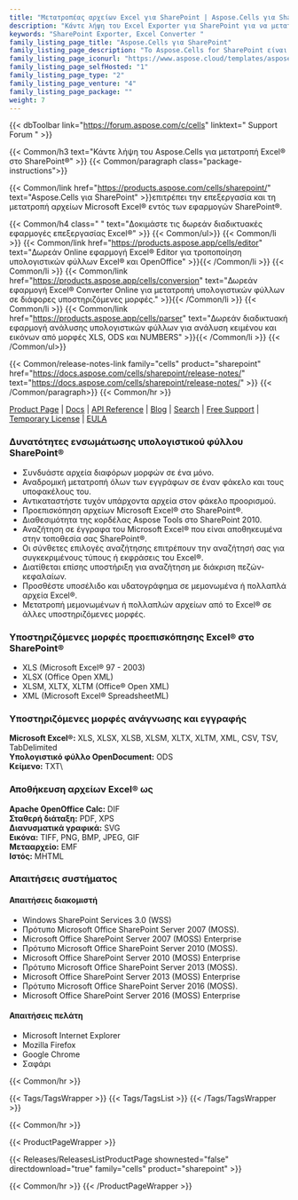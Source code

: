 ```yaml
---
title: "Μετατροπέας αρχείων Excel για SharePoint | Aspose.Cells για SharePoint"
description: "Κάντε λήψη του Excel Exporter για SharePoint για να μετατρέψετε υπολογιστικά φύλλα Excel σε περισσότερες από 8 μορφές αρχείων απευθείας από τη βιβλιοθήκη εγγράφων του SharePoint."
keywords: "SharePoint Exporter, Excel Converter "
family_listing_page_title: "Aspose.Cells για SharePoint"
family_listing_page_description: "Το Aspose.Cells for SharePoint είναι μια ευέλικτη εφαρμογή μετατροπής υπολογιστικών φύλλων Excel που μπορεί να μετατρέψει αρχεία Microsoft Excel μέσα από το Microsoft SharePoint. Υποστηρίζει πολλές μορφές εγγράφων που δεν περιλαμβάνονται στην υποστήριξη μορφών εγγενούς αρχείου του SharePoint."
family_listing_page_iconurl: "https://www.aspose.cloud/templates/aspose/App_Themes/V3/images/cells/272x272/aspose_cells-for-sharepoint.png"
family_listing_page_selfHosted: "1"
family_listing_page_type: "2"
family_listing_page_venture: "4"
family_listing_page_package: ""
weight: 7
---
```


{{< dbToolbar link="https://forum.aspose.com/c/cells" linktext=" Support Forum " >}}

{{< Common/h3 text="Κάντε λήψη του Aspose.Cells για μετατροπή Excel® στο SharePoint®"  >}}
{{< Common/paragraph class="package-instructions">}}

{{< Common/link href="https://products.aspose.com/cells/sharepoint/" text="Aspose.Cells για SharePoint"  >}}επιτρέπει την επεξεργασία και τη μετατροπή αρχείων Microsoft Excel® εντός των εφαρμογών SharePoint®.

{{< Common/h4 class=" " text="Δοκιμάστε τις δωρεάν διαδικτυακές εφαρμογές επεξεργασίας Excel®" >}}
{{< Common/ul>}}
{{< Common/li >}} 
{{< Common/link href="https://products.aspose.app/cells/editor" text="Δωρεάν Online εφαρμογή Excel® Editor για τροποποίηση υπολογιστικών φύλλων Excel® και OpenOffice"  >}}{{< /Common/li >}}
{{< Common/li >}} 
{{< Common/link href="https://products.aspose.app/cells/conversion" text="Δωρεάν εφαρμογή Excel® Converter Online για μετατροπή υπολογιστικών φύλλων σε διάφορες υποστηριζόμενες μορφές."  >}}{{< /Common/li >}}
{{< Common/li >}} 
{{< Common/link href="https://products.aspose.app/cells/parser" text="Δωρεάν διαδικτυακή εφαρμογή ανάλυσης υπολογιστικών φύλλων για ανάλυση κειμένου και εικόνων από μορφές XLS, ODS και NUMBERS"  >}}{{< /Common/li >}}
{{< /Common/ul>}}

{{< Common/release-notes-link family="cells" product="sharepoint" href="https://docs.aspose.com/cells/sharepoint/release-notes/" text="https://docs.aspose.com/cells/sharepoint/release-notes/"  >}}
{{< /Common/paragraph>}}
{{< Common/hr >}}

[Product Page](https://products.aspose.com/cells/sharepoint/) | [Docs](https://docs.aspose.com/cells/sharepoint/) | [API Reference](https://reference.aspose.com/cells/) | [Blog](https://blog.aspose.com/category/cells/) | [Search](https://search.aspose.com/) | [Free Support](https://forum.aspose.com/c/cells) | [Temporary License](https://purchase.aspose.com/temporary-license) | [EULA](https://about.aspose.com/legal/eula/)

### Δυνατότητες ενσωμάτωσης υπολογιστικού φύλλου SharePoint®

- Συνδυάστε αρχεία διαφόρων μορφών σε ένα μόνο.
- Αναδρομική μετατροπή όλων των εγγράφων σε έναν φάκελο και τους υποφακέλους του.
- Αντικαταστήστε τυχόν υπάρχοντα αρχεία στον φάκελο προορισμού.
- Προεπισκόπηση αρχείων Microsoft Excel® στο SharePoint®.
- Διαθεσιμότητα της κορδέλας Aspose Tools στο SharePoint 2010.
- Αναζήτηση σε έγγραφα του Microsoft Excel® που είναι αποθηκευμένα στην τοποθεσία σας SharePoint®.
- Οι σύνθετες επιλογές αναζήτησης επιτρέπουν την αναζήτησή σας για συγκεκριμένους τύπους ή εκφράσεις του Excel®.
- Διατίθεται επίσης υποστήριξη για αναζήτηση με διάκριση πεζών-κεφαλαίων.
- Προσθέστε υποσέλιδο και υδατογράφημα σε μεμονωμένα ή πολλαπλά αρχεία Excel®.
- Μετατροπή μεμονωμένων ή πολλαπλών αρχείων από το Excel® σε άλλες υποστηριζόμενες μορφές.

### Υποστηριζόμενες μορφές προεπισκόπησης Excel® στο SharePoint®

- XLS (Microsoft Excel® 97 - 2003)
- XLSX (Office Open XML)
- XLSM, XLTX, XLTM (Office® Open XML)
- XML (Microsoft Excel® SpreadsheetML)

### Υποστηριζόμενες μορφές ανάγνωσης και εγγραφής

**Microsoft Excel®:** XLS, XLSX, XLSB, XLSM, XLTX, XLTM, XML, CSV, TSV, TabDelimited\
**Υπολογιστικό φύλλο OpenDocument:** ODS\
**Κείμενο:** TXT\

### Αποθήκευση αρχείων Excel® ως

**Apache OpenOffice Calc:** DIF\
**Σταθερή διάταξη:** PDF, XPS\
**Διανυσματικά γραφικά:** SVG\
**Εικόνα:** TIFF, PNG, BMP, JPEG, GIF\
**Μετααρχείο:** EMF\
**Ιστός:** MHTML

### Απαιτήσεις συστήματος

#### Απαιτήσεις διακομιστή

- Windows SharePoint Services 3.0 (WSS)
- Πρότυπο Microsoft Office SharePoint Server 2007 (MOSS).
- Microsoft Office SharePoint Server 2007 (MOSS) Enterprise
- Πρότυπο Microsoft Office SharePoint Server 2010 (MOSS).
- Microsoft Office SharePoint Server 2010 (MOSS) Enterprise
- Πρότυπο Microsoft Office SharePoint Server 2013 (MOSS).
- Microsoft Office SharePoint Server 2013 (MOSS) Enterprise
- Πρότυπο Microsoft Office SharePoint Server 2016 (MOSS).
- Microsoft Office SharePoint Server 2016 (MOSS) Enterprise

#### Απαιτήσεις πελάτη

- Microsoft Internet Explorer
- Mozilla Firefox
- Google Chrome
- Σαφάρι

{{< Common/hr >}}

{{< Tags/TagsWrapper >}}
{{< Tags/TagsList >}}
{{< /Tags/TagsWrapper >}}

{{< Common/hr >}}

{{< ProductPageWrapper >}}

<!-- ReleasesListProductPage-->

{{< Releases/ReleasesListProductPage shownested="false"  directdownload="true" family="cells" product="sharepoint" >}}

<!-- /ReleasesListProductPage-->

{{< Common/hr >}}
{{< /ProductPageWrapper >}}


